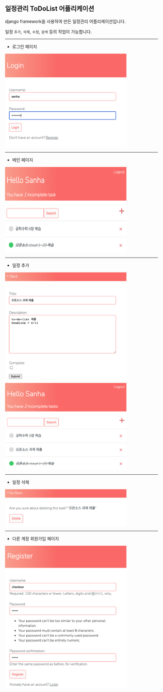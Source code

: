 ## 일정관리 ToDoList 어플리케이션

django framework을 사용하여 만든 일정관리 어플리케이션입니다. 

일정 `추가`, `삭제`, `수정`, `검색` 등의 작업이 가능합니다.

---

- 로그인 페이지

<img align = "center" alt = "login" width="400px" src="/image/login.png" />

---

- 메인 페이지

<img align = "center" alt = "account" width="400px" src="/image/account.png" />

---

- 일정 추가 

<img align = "center" alt = "schedule" width="400px" src="/image/addSchedule.png" />

<br>

<img align = "center" alt = "schedule" width="400px" src="/image/scheduleAdded.png" />

---

- 일정 삭제

<img align = "center" alt = "Remove" width="400px" src="/image/remove.png" />

---

- 다른 계정 회원가입 페이지

<img align = "center" alt = "Register" width="400px" src="/image/register.png" />


